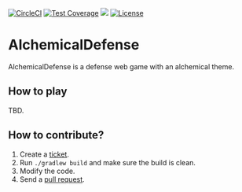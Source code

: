 [![CircleCI](https://circleci.com/gh/levelrin/alchemical-defense.svg?style=svg)](https://circleci.com/gh/levelrin/alchemical-defense)
[![Test Coverage](https://img.shields.io/codecov/c/github/levelrin/alchemical-defense.svg)](https://codecov.io/github/levelrin/alchemical-defense?branch=main)
[![](https://tokei.rs/b1/github/levelrin/alchemical-defense?category=code)](https://github.com/levelrin/alchemical-defense)
[![License](https://img.shields.io/badge/license-MIT-green.svg)](https://github.com/levelrin/alchemical-defense/blob/main/LICENSE)

# AlchemicalDefense

AlchemicalDefense is a defense web game with an alchemical theme.

## How to play

TBD.

## How to contribute?

1. Create a [ticket](https://github.com/levelrin/alchemical-defense/issues).
1. Run `./gradlew build` and make sure the build is clean.
1. Modify the code.
1. Send a [pull request](https://github.com/levelrin/alchemical-defense/pulls).
